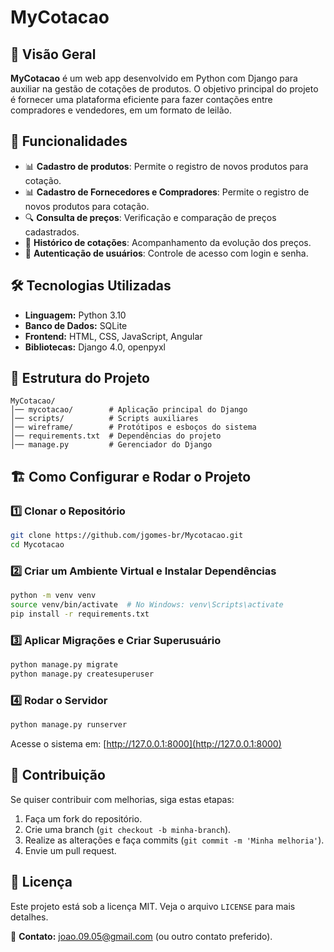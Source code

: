 # MyCotacao

## 📌 Visão Geral
**MyCotacao** é um web app desenvolvido em Python com Django para auxiliar na gestão de cotações de produtos. O objetivo principal do projeto é fornecer uma plataforma eficiente para fazer contações entre compradores e vendedores, em um formato de leilão.


## 🚀 Funcionalidades
- 📊 **Cadastro de produtos**: Permite o registro de novos produtos para cotação.
- 📊 **Cadastro de Fornecedores e Compradores**: Permite o registro de novos produtos para cotação.
- 🔍 **Consulta de preços**: Verificação e comparação de preços cadastrados.
- 📅 **Histórico de cotações**: Acompanhamento da evolução dos preços.
- 👤 **Autenticação de usuários**: Controle de acesso com login e senha.

## 🛠️ Tecnologias Utilizadas
- **Linguagem:** Python 3.10
- **Banco de Dados:** SQLite
- **Frontend:** HTML, CSS, JavaScript, Angular
- **Bibliotecas:** Django 4.0, openpyxl

## 📁 Estrutura do Projeto
```
MyCotacao/
│── mycotacao/        # Aplicação principal do Django
│── scripts/          # Scripts auxiliares
│── wireframe/        # Protótipos e esboços do sistema
│── requirements.txt  # Dependências do projeto
│── manage.py         # Gerenciador do Django
```

## 🏗️ Como Configurar e Rodar o Projeto
### 1️⃣ Clonar o Repositório
```bash
git clone https://github.com/jgomes-br/Mycotacao.git
cd Mycotacao
```
### 2️⃣ Criar um Ambiente Virtual e Instalar Dependências
```bash
python -m venv venv
source venv/bin/activate  # No Windows: venv\Scripts\activate
pip install -r requirements.txt
```
### 3️⃣ Aplicar Migrações e Criar Superusuário
```bash
python manage.py migrate
python manage.py createsuperuser
```

### 4️⃣ Rodar o Servidor
```bash
python manage.py runserver
```
Acesse o sistema em: [http://127.0.0.1:8000](http://127.0.0.1:8000)

## 📌 Contribuição
Se quiser contribuir com melhorias, siga estas etapas:
1. Faça um fork do repositório.
2. Crie uma branch (`git checkout -b minha-branch`).
3. Realize as alterações e faça commits (`git commit -m 'Minha melhoria'`).
4. Envie um pull request.

## 📜 Licença
Este projeto está sob a licença MIT. Veja o arquivo `LICENSE` para mais detalhes.

📧 **Contato:** joao.09.05@gmail.com (ou outro contato preferido).


